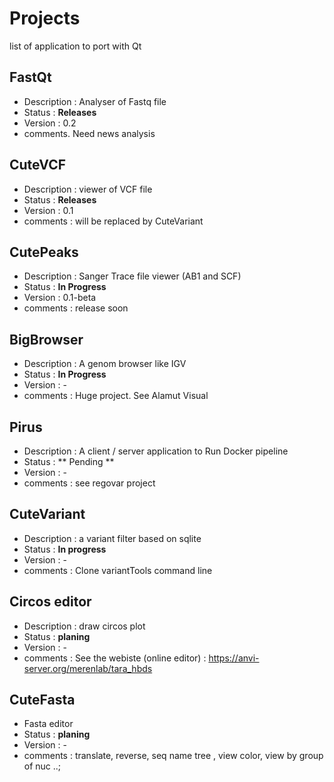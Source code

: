 # Projects
list of application to port with Qt

## FastQt 
- Description : Analyser of Fastq file 
- Status : **Releases**
- Version : 0.2
- comments. Need news analysis 

## CuteVCF 
- Description : viewer of VCF file
- Status : **Releases** 
- Version : 0.1
- comments : will be replaced by CuteVariant

## CutePeaks 
- Description : Sanger Trace file viewer (AB1 and SCF)
- Status : **In Progress**
- Version : 0.1-beta
- comments : release soon

## BigBrowser 
- Description : A genom browser like IGV
- Status : **In Progress**
- Version : -
- comments : Huge project. See Alamut Visual

## Pirus 
- Description : A client / server application to Run Docker pipeline
- Status : ** Pending **
- Version : -
- comments : see regovar project

## CuteVariant
- Description : a variant filter based on sqlite
- Status : **In progress** 
- Version : - 
- comments : Clone variantTools command line

## Circos editor
- Description : draw circos plot
- Status : **planing** 
- Version : - 
- comments : See the webiste (online editor) : https://anvi-server.org/merenlab/tara_hbds

## CuteFasta
- Fasta editor
- Status : **planing** 
- Version : - 
- comments : translate, reverse, seq name tree , view color, view by group of nuc ..;

